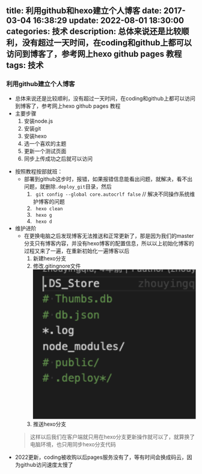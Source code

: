 title: 利用github和hexo建立个人博客
date: 2017-03-04 16:38:29
update: 2022-08-01 18:30:00
categories: 技术
description: 总体来说还是比较顺利，没有超过一天时间，在coding和github上都可以访问到博客了，参考网上hexo github pages 教程
tags: 技术
---



### 利用github建立个人博客
- 总体来说还是比较顺利，没有超过一天时间，在coding和github上都可以访问到博客了，参考网上hexo github pages 教程
- 主要步骤
    1. 安装node.js
    2. 安装git
    3. 安装hexo
    4. 选一个喜欢的主题
    5. 更新一个测试页面
    6. 同步上传成功之后就可以访问
<!-- more -->

- 按照教程按部就班：
    - 部署到github这步时，报错，如果报错信息能看出问题，就解决，看不出问题，就删除`.deploy_git`目录，然后
        1. ` git config --global core.autocrlf false` // 解决不同操作系统维护博客的问题
        2. ` hexo clean`
        3. ` hexo g`
        4. ` hexo d`
- 维护进阶
    - 在更换电脑之后发现博客无法推送和正常更新了，那是因为我们的master分支只有博客内容，并没有hexo博客的配置信息，所以以上初始化博客的过程又来了一遍，在重新初始化一遍博客以后
        1. 新建hexo分支
        2. 修改.gitingnore文件
             ![alt](/img/ignore.png)
        3. 推送hexo分支
    > 这样以后我们在客户端就只用在hexo分支更新操作就可以了，就算换了电脑环境，也只用同步hexo分支代码


* 2022更新，coding被收购以后pages服务没有了，等有时间会换成码云，因为github访问速度太慢了

